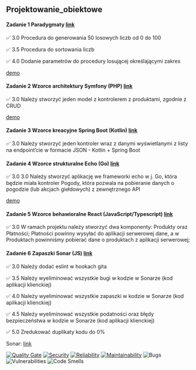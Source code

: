 ## Projektowanie_obiektowe

#### Zadanie 1 Paradygmaty [link](https://github.com/rozaxa/Projektowanie_obiektowe/tree/main/zadanie_1)

✅ 3.0 Procedura do generowania 50 losowych liczb od 0 do 100

✅ 3.5 Procedura do sortowania liczb

✅ 4.0 Dodanie parametrów do procedury losującej określającymi zakres

[demo](https://github.com/rozaxa/Projektowanie_obiektowe/blob/main/demos/zadanie_1.mov)


#### Zadanie 2 Wzorce architektury Symfony (PHP) [link](https://github.com/rozaxa/Projektowanie_obiektowe/tree/main/zadanie_2)

✅  3.0 Należy stworzyć jeden model z kontrolerem z produktami, zgodnie z
CRUD

[demo](https://github.com/rozaxa/Projektowanie_obiektowe/blob/main/demos/zadanie_2.mov)

#### Zadanie 3 Wzorce kreacyjne Spring Boot (Kotlin) [link](https://github.com/rozaxa/Projektowanie_obiektowe/tree/main/zadanie3)

✅  3.0 Należy stworzyć jeden kontroler wraz z danymi wyświetlanymi z
listy na endpoint’cie w formacie JSON - Kotlin + Spring Boot

#### Zadanie 4 Wzorce strukturalne Echo (Go) [link](https://github.com/rozaxa/Projektowanie_obiektowe/tree/main/zadanie_4)

✅  3.0 3.0 Należy stworzyć aplikację we frameworki echo w j. Go, która będzie
miała kontroler Pogody, która pozwala na pobieranie danych o pogodzie
(lub akcjach giełdowych) z zewnętrznego API

[demo](https://github.com/rozaxa/Projektowanie_obiektowe/blob/main/demos/zadanie_4.mov)


#### Zadanie 5 Wzorce behawioralne React (JavaScript/Typescript) [link]([https://github.com/rozaxa/Projektowanie_obiektowe/tree/main/zadanie_5](https://github.com/rozaxa/Projektowanie_obiektowe_zadanie_6_client/tree/main))

✅ 3.0 W ramach projektu należy stworzyć dwa komponenty: Produkty oraz
Płatności; Płatności powinny wysyłać do aplikacji serwerowej dane, a w
Produktach powinniśmy pobierać dane o produktach z aplikacji
serwerowej;

#### Zadanie 6 Zapaszki Sonar (JS) [link](https://github.com/rozaxa/Projektowanie_obiektowe/tree/main/zadanie_5)

✅ 3.0 Należy dodać eslint w hookach gita

✅ 3.5 Należy wyeliminować wszystkie bugi w kodzie w Sonarze (kod
aplikacji klienckiej)

✅ 4.0 Należy wyeliminować wszystkie zapaszki w kodzie w Sonarze (kod
aplikacji klienckiej)

✅ 4.5 Należy wyeliminować wszystkie podatności oraz błędy bezpieczeństwa
w kodzie w Sonarze (kod aplikacji klienckiej)

✅ 5.0 Zredukować duplikaty kodu do 0%

Sonar: [link](https://sonarcloud.io/summary/new_code?id=rozaxa_Projektowanie_obiektowe_zadanie_6_client&branch=main)

[![Quality Gate](https://sonarcloud.io/api/project_badges/measure?project=rozaxa_Projektowanie_obiektowe_zadanie_6_client&metric=alert_status)](https://sonarcloud.io/summary/new_code?id=rozaxa_Projektowanie_obiektowe_zadanie_6_client)
[![Security](https://sonarcloud.io/api/project_badges/measure?project=rozaxa_Projektowanie_obiektowe_zadanie_6_client&metric=security_rating)](https://sonarcloud.io/summary/new_code?id=rozaxa_Projektowanie_obiektowe_zadanie_6_client)
[![Reliability](https://sonarcloud.io/api/project_badges/measure?project=rozaxa_Projektowanie_obiektowe_zadanie_6_client&metric=reliability_rating)](https://sonarcloud.io/summary/new_code?id=rozaxa_Projektowanie_obiektowe_zadanie_6_client)
[![Maintainability](https://sonarcloud.io/api/project_badges/measure?project=rozaxa_Projektowanie_obiektowe_zadanie_6_client&metric=sqale_rating)](https://sonarcloud.io/summary/new_code?id=rozaxa_Projektowanie_obiektowe_zadanie_6_client)
![Bugs](https://sonarcloud.io/api/project_badges/measure?project=rozaxa_Projektowanie_obiektowe_zadanie_6_client&metric=bugs)
![Vulnerabilities](https://sonarcloud.io/api/project_badges/measure?project=rozaxa_Projektowanie_obiektowe_zadanie_6_client&metric=vulnerabilities)
![Code Smells](https://sonarcloud.io/api/project_badges/measure?project=rozaxa_Projektowanie_obiektowe_zadanie_6_client&metric=code_smells)


